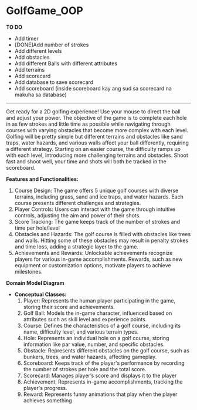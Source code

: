 # GolfGame_OOP

**TO DO**
- Add timer
- [DONE]Add number of strokes
- Add different levels
- Add obstacles
- Add different Balls with different attributes
- Add terrains
- Add scorecard
- Add database to save scorecard
- Add scoreboard (inside scoreboard kay ang sud sa scorecard na makuha sa database)



-----------------------------------------------------------------------------------------------


Get ready for a 2D golfing experience! Use your mouse to direct the ball and adjust your power. The objective of the game is to complete each hole in as few strokes and little time as possible while navigating through courses with varying obstacles that become more complex with each level.
Golfing will be pretty simple but different terrains and obstacles like sand traps, water hazards, and various walls affect your ball differently, requiring a different strategy. Starting on an easier course, the difficulty ramps up with each level, introducing more challenging terrains and obstacles.
Shoot fast and shoot well, your time and shots will both be tracked in the scoreboard.

**Features and Functionalities:**
1. Course Design: The game offers 5 unique golf courses with diverse terrains, including grass, sand and ice traps, and water hazards. Each course presents different challenges and strategies.
2. Player Controls: Users can interact with the game through intuitive controls, adjusting the aim and power of their shots.
3. Score Tracking: The game keeps track of the number of strokes and time per hole/level
4. Obstacles and Hazards: The golf course is filled with obstacles like trees and walls. Hitting some of these obstacles may result in penalty strokes and time loss, adding a strategic layer to the game.
5. Achievements and Rewards: Unlockable achievements recognize players for various in-game accomplishments. Rewards, such as new equipment or customization options, motivate players to achieve milestones.

**Domain Model Diagram**
- **Conceptual Classes:**
  1. Player: Represents the human player participating in the game, storing their score and achievements.
  2. Golf Ball: Models the in-game character, influenced based on attributes such as skill level and experience points.
  3. Course: Defines the characteristics of a golf course, including its name, difficulty level, and various terrain types.
  4. Hole: Represents an individual hole on a golf course, storing information like par value, number, and specific obstacles.
  5. Obstacle: Represents different obstacles on the golf course, such as bunkers, trees, and water hazards, affecting gameplay.
  6. Scoreboard: Keeps track of the player's performance by recording the number of strokes per hole and the total score.
  7. Scorecard: Manages player’s score and displays it to the player
  8. Achievement: Represents in-game accomplishments, tracking the player's progress.
  9. Reward: Represents funny animations that play when the player achieves something


